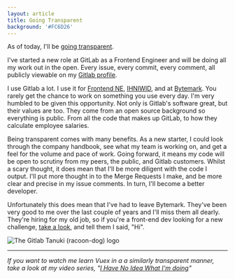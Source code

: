 ```yaml
---
layout: article
title: Going Transparent
background: '#FC6D26'
---
```


As of today, I'll be [going transparent](https://www.youtube.com/watch?v=fA9niWjui68&feature=youtu.be&t=22s).

I've started a new role at GitLab as a Frontend Engineer and will be doing all my work out in the open.
Every issue, every commit, every comment, all publicly viewable on my [Gitlab profile](https://gitlab.com/samdbeckham).

I use Gitlab a lot.
I use it for [Frontend NE](https://frontendne.co.uk), [IHNIWID](https://www.youtube.com/playlist?list=PLQnVLZV0MsRKVTJvKDTFsyWYRLn499JP6), and at [Bytemark](https://bytemark.co.uk). 
You rarely get the chance to work on something you use every day.
I'm very humbled to be given this opportunity.
Not only is Gitlab's software great, but their values are too.
They come from an open source background so everything is public.
From all the code that makes up GitLab, to how they calculate employee salaries.

Being transparent comes with many benefits.
As a new starter, I could look through the company handbook, see what my team is working on, and get a feel for the volume and pace of work.
Going forward, it means my code will be open to scrutiny from my peers, the public, and Gitlab customers.
Whilst a scary thought, it does mean that I'll be more diligent with the code I output.
I'll put more thought in to the Merge Requests I make, and be more clear and precise in my issue comments.
In turn, I'll become a better developer.

Unfortunately this does mean that I've had to leave Bytemark.
They've been very good to me over the last couple of years and I'll miss them all dearly.
They're hiring for my old job, so if you're a front-end dev looking for a new challenge, [take a look](https://careers.bytemark.co.uk/), and tell them I said, "Hi".

![The Gitlab Tanuki (racoon-dog) logo](https://gitlab.com/gitlab-com/gitlab-artwork/raw/master/wordmark/stacked_wm_no_bg.png)

---
*If you want to watch me learn Vuex in a a similarly transparent manner, take a look at my video series, "[I Have No Idea What I'm doing]()"*
